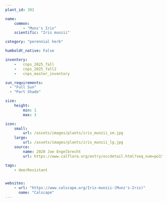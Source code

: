```yaml
---
plant_id: 391

name: 
    common:  
        - "Munz's Iris" 
    scientific: "Iris munzii"  

category: "perennial herb"

humboldt_native: False

inventory: 
    -   cnps_2025_fall
    -   cnps_2025_fall2
    -   cnps_master_inventory

sun_requirements:
  - "Full Sun"
  - "Part Shade"

size:
    height: 
        min: 1
        max: 3

icon:
    small: 
        url: /assets/images/plants/iris_munzii_sm.jpg
    large:
        url: /assets/images/plants/iris_munzii_lg.jpg
    source: 
        name: 2020 Joe Engelbrecht 
        url: https://www.calflora.org/entry/occdetail.html?seq_num=po156707 

tags:
    - deerResistant


websites: 
    - url: "https://www.calscape.org/Iris-munzii-(Munz's-Iris)"
      name: "Calscape"
---
```




